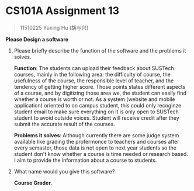 # CS101A Assignment 13

> 11510225 Yuxing Hu (胡与兴)

**Please Design a software**

1. Please briefly describe the function of the software and the problems it solves. 

   **Function**: The students can upload their feedback about SUSTech courses, mainly in the following area: the difficulty of course, the usefulness of the course, the responsible level of teacher, and the tendency of getting higher score. Those points states different aspects of a course, and by digitizing those area we, the student can easily find whether a course is worth or not. As a system (website and mobile application) oriented to on campus student, this could only recoginze student email to make sure everything on it is only open to SUSTech student to avoid outside voices. Student will receive credit after they submit the accurate result of the courses.

   **Problems it solves**: Although currently there are some judge system available like grading the profermonce to teachers and courses after every semaster, those data is not open to next year students so the student don't know whether a course is time needed or research based. I aim to provide the information about a course to students. 

2. What name would you give this software? 

   **Course Grader**.